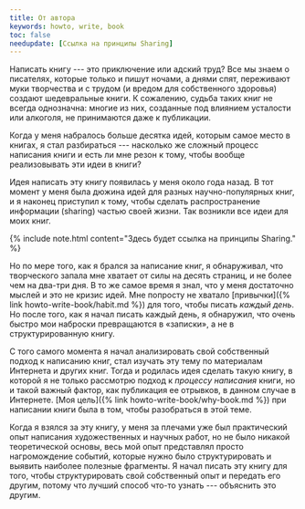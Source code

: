 ```yaml
---
title: От автора
keywords: howto, write, book
toc: false
needupdate: [Ссылка на принципы Sharing]
---
```


Написать книгу --- это приключение или адский труд?  Все мы знаем о
писателях, которые только и пишут ночами, а днями спят, переживают
муки творчества и с трудом (и вредом для собственного здоровья)
создают шедевральные книги.  К сожалению, судьба таких книг не всегда
однозначна: многие из них, созданные под влиянием усталости или
алкоголя, не принимаются даже к публикации.

Когда у меня набралось больше десятка идей, которым самое место в
книгах, я стал разбираться --- насколько же сложный процесс написания
книги и есть ли мне резон к тому, чтобы вообще реализовывать эти идеи
в книги?

Идея написать эту книгу появилась у меня около года назад.  В тот
момент у меня была дюжина идей для разных научно-популярных книг, и я
наконец приступил к тому, чтобы сделать распространение информации
(sharing) частью своей жизни.  Так возникли все идеи для моих книг.

{% include note.html content="Здесь будет ссылка на принципы Sharing." %}

Но по мере того, как я брался за написание книг, я обнаруживал, что
творческого запала мне хватает от силы на десять страниц, и не более
чем на два-три дня.  В то же самое время я знал, что у меня достаточно
мыслей и это не кризис идей.  Мне попросту не хватало [привычки]({%
link howto-write-book/habit.md %}) для того, чтобы писать *каждый
день*.  Но после того, как я начал писать каждый день, я обнаружил,
что очень быстро мои наброски превращаются в «записки», а не в
структурированную книгу.

С того самого момента я начал анализировать свой собственный подход к
написанию книг, стал изучать эту тему по материалам Интернета и других
книг.  Тогда и родилась идея сделать такую книгу, в которой я не
только рассмотрю подход к *процессу написания* книги, но и такой
важный фактор, как публикация ее отрывков, в данном случае в
Интернете.  [Моя цель]({% link howto-write-book/why-book.md %}) при
написании книги была в том, чтобы разобраться в этой теме.

Когда я взялся за эту книгу, у меня за плечами уже был практический
опыт написания художественных и научных работ, но не было никакой
теоретической основы, весь мой опыт представлял просто нагромождение
событий, которые нужно было структурировать и выявить наиболее
полезные фрагменты.  Я начал писать эту книгу для того, чтобы
структурировать свой собственный опыт и передать его другим, потому
что лучший способ что-то узнать --- объяснить это другим.
